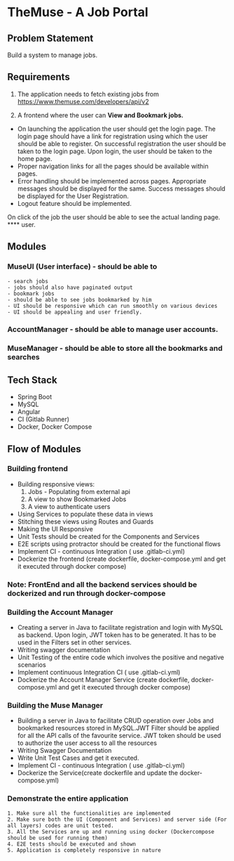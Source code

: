 # TheMuse - A Job Portal

## Problem Statement
Build a system to manage jobs.

## Requirements

1. The application needs to fetch existing jobs from https://www.themuse.com/developers/api/v2

2. A frontend where the user can **View and Bookmark jobs.** 
  - On launching the application the user should get the login page. The login page should have a link for registration using which the user should be able to register. On successful registration the user should be taken to the login page. Upon login, the user should be taken to the home page.
  - Proper navigation links for all the pages should be available within pages.
  - Error handling should be implemented across pages. Appropriate messages should be    displayed for the same. Success messages should be displayed for the User Registration.
  - Logout feature should be implemented.

On click of the job the user should be able to see the actual landing page. ****
user.

## Modules

### MuseUI (User interface) - should be able to
    - search jobs
    - jobs should also have paginated output
    - bookmark jobs
    - should be able to see jobs bookmarked by him
    - UI should be responsive which can run smoothly on various devices
    - UI should be appealing and user friendly.


### AccountManager - should be able to manage user accounts.

### MuseManager - should be able to store all the bookmarks and searches

## Tech Stack
- Spring Boot
- MySQL
- Angular
- CI (Gitlab Runner)
- Docker, Docker Compose

## Flow of Modules

### Building frontend
- Building responsive views:
	1. Jobs - Populating from external api
	2. A view to show Bookmarked Jobs
	3. A view to authenticate users 
- Using Services to populate these data in views
- Stitching these views using Routes and Guards
- Making the UI Responsive
- Unit Tests should be created for the Components and Services
- E2E scripts using protractor should be created for the functional flows
- Implement CI - continuous Integration ( use .gitlab-ci.yml)
- Dockerize the frontend (create dockerfile, docker-compose.yml and get it executed through docker compose)


### Note: FrontEnd and all the backend services should be dockerized and run through docker-compose

### Building the Account Manager
- Creating a server in Java to facilitate registration and login with MySQL as backend. Upon login, JWT token has to be generated. It has to be used in the Filters set in other services.
- Writing swagger documentation
- Unit Testing of the entire code which involves the positive and negative scenarios
- Implement continuous Integration CI ( use .gitlab-ci.yml)
- Dockerize the Account Manager Service (create dockerfile, docker-compose.yml and get it executed through docker compose)


### Building the Muse Manager
- Building a server in Java to facilitate CRUD operation over Jobs and bookmarked resources stored in MySQL.JWT Filter should be applied for all the API calls of the favourite service. JWT token should be used to authorize the user access to all the resources
- Writing Swagger Documentation
- Write Unit Test Cases and get it executed.
- Implement CI - continuous Integration ( use .gitlab-ci.yml)
- Dockerize the Service(create dockerfile and update the docker-compose.yml)

### Demonstrate the entire application
    1. Make sure all the functionalities are implemented
    2. Make sure both the UI (Component and Services) and server side (For all layers) codes are unit tested. 
    3. All the Services are up and running using docker (Dockercompose should be used for running them)
    4. E2E tests should be executed and shown
    5. Application is completely responsive in nature

